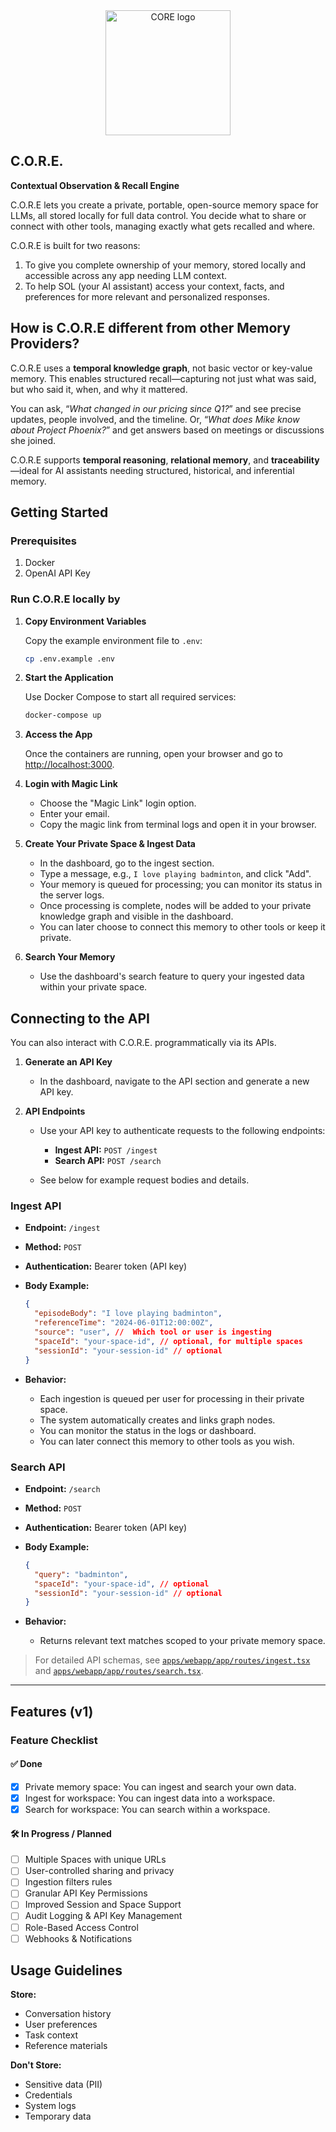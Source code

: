 <div align="center">
  <a href="https://core.heysol.ai">
    <img src="https://github.com/user-attachments/assets/3ae051f7-e77b-42b3-91d2-af69888e4d3f" width="200px" alt="CORE logo" />
  </a>
</div>

## C.O.R.E.

**Contextual Observation & Recall Engine**

C.O.R.E lets you create a private, portable, open-source memory space for LLMs, all stored locally for full data control. You decide what to share or connect with other tools, managing exactly what gets recalled and where.

C.O.R.E is built for two reasons:

1. To give you complete ownership of your memory, stored locally and accessible across any app needing LLM context.
2. To help SOL (your AI assistant) access your context, facts, and preferences for more relevant and personalized responses.

## How is C.O.R.E different from other Memory Providers?

C.O.R.E uses a **temporal knowledge graph**, not basic vector or key-value memory. This enables structured recall—capturing not just what was said, but who said it, when, and why it mattered.

You can ask, “_What changed in our pricing since Q1?_” and see precise updates, people involved, and the timeline. Or, “_What does Mike know about Project Phoenix?_” and get answers based on meetings or discussions she joined.

C.O.R.E supports **temporal reasoning**, **relational memory**, and **traceability** —ideal for AI assistants needing structured, historical, and inferential memory.

## Getting Started

### Prerequisites

1. Docker
2. OpenAI API Key

### Run C.O.R.E locally by

1. **Copy Environment Variables**

   Copy the example environment file to `.env`:

   ```bash
   cp .env.example .env
   ```

2. **Start the Application**

   Use Docker Compose to start all required services:

   ```bash
   docker-compose up
   ```

3. **Access the App**

   Once the containers are running, open your browser and go to [http://localhost:3000](http://localhost:3000).

4. **Login with Magic Link**

   - Choose the "Magic Link" login option.
   - Enter your email.
   - Copy the magic link from terminal logs and open it in your browser.

5. **Create Your Private Space & Ingest Data**

   - In the dashboard, go to the ingest section.
   - Type a message, e.g., `I love playing badminton`, and click "Add".
   - Your memory is queued for processing; you can monitor its status in the server logs.
   - Once processing is complete, nodes will be added to your private knowledge graph and visible in the dashboard.
   - You can later choose to connect this memory to other tools or keep it private.

6. **Search Your Memory**

   - Use the dashboard's search feature to query your ingested data within your private space.

## Connecting to the API

You can also interact with C.O.R.E. programmatically via its APIs.

1. **Generate an API Key**

   - In the dashboard, navigate to the API section and generate a new API key.

2. **API Endpoints**

   - Use your API key to authenticate requests to the following endpoints:

     - **Ingest API:** `POST /ingest`
     - **Search API:** `POST /search`

   - See below for example request bodies and details.

### Ingest API

- **Endpoint:** `/ingest`
- **Method:** `POST`
- **Authentication:** Bearer token (API key)
- **Body Example:**

  ```json
  {
    "episodeBody": "I love playing badminton",
    "referenceTime": "2024-06-01T12:00:00Z",
    "source": "user", //  Which tool or user is ingesting
    "spaceId": "your-space-id", // optional, for multiple spaces
    "sessionId": "your-session-id" // optional
  }
  ```

- **Behavior:**
  - Each ingestion is queued per user for processing in their private space.
  - The system automatically creates and links graph nodes.
  - You can monitor the status in the logs or dashboard.
  - You can later connect this memory to other tools as you wish.

### Search API

- **Endpoint:** `/search`
- **Method:** `POST`
- **Authentication:** Bearer token (API key)
- **Body Example:**

  ```json
  {
    "query": "badminton",
    "spaceId": "your-space-id", // optional
    "sessionId": "your-session-id" // optional
  }
  ```

- **Behavior:**
  - Returns relevant text matches scoped to your private memory space.

> For detailed API schemas, see [`apps/webapp/app/routes/ingest.tsx`](apps/webapp/app/routes/ingest.tsx) and [`apps/webapp/app/routes/search.tsx`](apps/webapp/app/routes/search.tsx).

---

## Features (v1)

### Feature Checklist

#### ✅ Done

- [x] Private memory space: You can ingest and search your own data.
- [x] Ingest for workspace: You can ingest data into a workspace.
- [x] Search for workspace: You can search within a workspace.

#### 🛠️ In Progress / Planned

- [ ] Multiple Spaces with unique URLs
- [ ] User-controlled sharing and privacy
- [ ] Ingestion filters rules
- [ ] Granular API Key Permissions
- [ ] Improved Session and Space Support
- [ ] Audit Logging & API Key Management
- [ ] Role-Based Access Control
- [ ] Webhooks & Notifications

## Usage Guidelines

**Store:**

- Conversation history
- User preferences
- Task context
- Reference materials

**Don't Store:**

- Sensitive data (PII)
- Credentials
- System logs
- Temporary data
